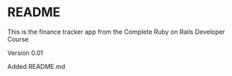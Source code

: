 # README

This is the finance tracker app from the Complete Ruby on Rails Developer Course

Version 0.01

Added README.md

